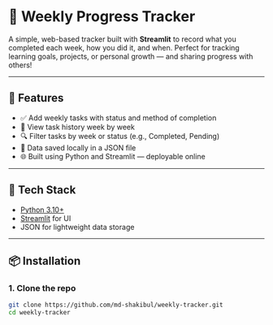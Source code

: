 # 📅 Weekly Progress Tracker

A simple, web-based tracker built with **Streamlit** to record what you completed each week, how you did it, and when. Perfect for tracking learning goals, projects, or personal growth — and sharing progress with others!

---

## 🚀 Features

- ✅ Add weekly tasks with status and method of completion  
- 📖 View task history week by week  
- 🔍 Filter tasks by week or status (e.g., Completed, Pending)  
- 💾 Data saved locally in a JSON file  
- 🌐 Built using Python and Streamlit — deployable online

---

## 🧪 Tech Stack

- [Python 3.10+](https://www.python.org/)
- [Streamlit](https://streamlit.io/) for UI
- JSON for lightweight data storage

---

## 📦 Installation

### 1. Clone the repo

```bash
git clone https://github.com/md-shakibul/weekly-tracker.git
cd weekly-tracker
